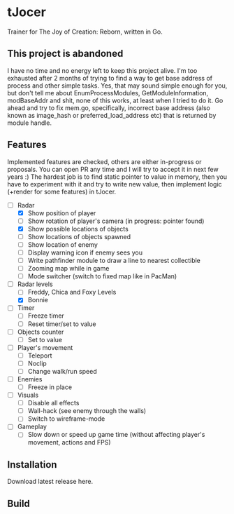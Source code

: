 # tJocer

Trainer for The Joy of Creation: Reborn, written in Go.

## This project is abandoned

I have no time and no energy left to keep this project alive. I'm too exhausted after 2 months of trying to find a way to get base address of process and other simple tasks. Yes, that may sound simple enough for you, but don't tell me about EnumProcessModules, GetModuleInformation, modBaseAddr and shit, none of this works, at least when I tried to do it. Go ahead and try to fix mem.go, specifically, incorrect base address (also known as image_hash or preferred_load_address etc) that is returned by module handle.

## Features

Implemented features are checked, others are either in-progress or proposals. You can open PR any time and I will try to accept it in next few years :) The hardest job is to find static pointer to value in memory, then you have to experiment with it and try to write new value, then implement logic (+render for some features) in tJocer.

- [ ] Radar
  - [x] Show position of player
  - [ ] Show rotation of player's camera (in progress: pointer found)
  - [x] Show possible locations of objects
  - [ ] Show locations of objects spawned
  - [ ] Show location of enemy
  - [ ] Display warning icon if enemy sees you
  - [ ] Write pathfinder module to draw a line to nearest collectible
  - [ ] Zooming map while in game
  - [ ] Mode switcher (switch to fixed map like in PacMan)
- [ ] Radar levels
  - [ ] Freddy, Chica and Foxy Levels
  - [x] Bonnie
- [ ] Timer
  - [ ] Freeze timer
  - [ ] Reset timer/set to value
- [ ] Objects counter
  - [ ] Set to value
- [ ] Player's movement
  - [ ] Teleport
  - [ ] Noclip
  - [ ] Change walk/run speed
- [ ] Enemies
  - [ ] Freeze in place
- [ ] Visuals
  - [ ] Disable all effects
  - [ ] Wall-hack (see enemy through the walls)
  - [ ] Switch to wireframe-mode
- [ ] Gameplay
  - [ ] Slow down or speed up game time (without affecting player's movement, actions and FPS)

## Installation

Download latest release here.

## Build

